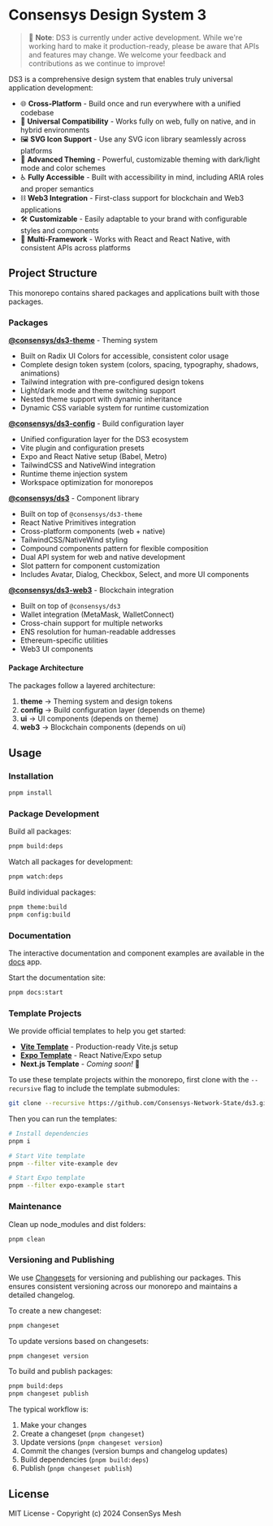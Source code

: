 # Consensys Design System 3

> 🚧 **Note**: DS3 is currently under active development. While we're working hard to make it production-ready, please be aware that APIs and features may change. We welcome your feedback and contributions as we continue to improve!

DS3 is a comprehensive design system that enables truly universal application development:

- 🌐 **Cross-Platform** - Build once and run everywhere with a unified codebase
- 🔄 **Universal Compatibility** - Works fully on web, fully on native, and in hybrid environments
- 🖼️ **SVG Icon Support** - Use any SVG icon library seamlessly across platforms
- 🎨 **Advanced Theming** - Powerful, customizable theming with dark/light mode and color schemes
- ♿ **Fully Accessible** - Built with accessibility in mind, including ARIA roles and proper semantics
- ⛓️ **Web3 Integration** - First-class support for blockchain and Web3 applications
- 🛠️ **Customizable** - Easily adaptable to your brand with configurable styles and components
- 🧩 **Multi-Framework** - Works with React and React Native, with consistent APIs across platforms

## Project Structure

This monorepo contains shared packages and applications built with those packages.

### Packages

**[@consensys/ds3-theme](packages/theme)** - Theming system
  - Built on Radix UI Colors for accessible, consistent color usage
  - Complete design token system (colors, spacing, typography, shadows, animations)
  - Tailwind integration with pre-configured design tokens
  - Light/dark mode and theme switching support
  - Nested theme support with dynamic inheritance
  - Dynamic CSS variable system for runtime customization

**[@consensys/ds3-config](packages/config)** - Build configuration layer
  - Unified configuration layer for the DS3 ecosystem
  - Vite plugin and configuration presets
  - Expo and React Native setup (Babel, Metro)
  - TailwindCSS and NativeWind integration
  - Runtime theme injection system
  - Workspace optimization for monorepos

**[@consensys/ds3](packages/ui)** - Component library
  - Built on top of `@consensys/ds3-theme`
  - React Native Primitives integration
  - Cross-platform components (web + native)
  - TailwindCSS/NativeWind styling
  - Compound components pattern for flexible composition
  - Dual API system for web and native development
  - Slot pattern for component customization
  - Includes Avatar, Dialog, Checkbox, Select, and more UI components

**[@consensys/ds3-web3](packages/web3)** - Blockchain integration
  - Built on top of `@consensys/ds3`
  - Wallet integration (MetaMask, WalletConnect)
  - Cross-chain support for multiple networks
  - ENS resolution for human-readable addresses
  - Ethereum-specific utilities
  - Web3 UI components

#### Package Architecture

The packages follow a layered architecture:
1. **theme** → Theming system and design tokens
2. **config** → Build configuration layer (depends on theme)
3. **ui** → UI components (depends on theme)
4. **web3** → Blockchain components (depends on ui)

## Usage

### Installation

```bash
pnpm install
```

### Package Development

Build all packages:
```bash
pnpm build:deps
```

Watch all packages for development:
```bash
pnpm watch:deps
```

Build individual packages:
```bash
pnpm theme:build
pnpm config:build
```

### Documentation

The interactive documentation and component examples are available in the [docs](apps/docs) app.

Start the documentation site:
```bash
pnpm docs:start
```

### Template Projects

We provide official templates to help you get started:

- **[Vite Template](https://github.com/Consensys-Network-State/ds3-vite-template)** - Production-ready Vite.js setup
- **[Expo Template](https://github.com/Consensys-Network-State/ds3-expo-template)** - React Native/Expo setup
- **Next.js Template** - _Coming soon!_ 🚧

To use these template projects within the monorepo, first clone with the `--recursive` flag to include the template submodules:

```bash
git clone --recursive https://github.com/Consensys-Network-State/ds3.git ds3             
```

Then you can run the templates:

```bash
# Install dependencies
pnpm i

# Start Vite template
pnpm --filter vite-example dev

# Start Expo template
pnpm --filter expo-example start
```

### Maintenance

Clean up node_modules and dist folders:
```bash
pnpm clean
```

### Versioning and Publishing

We use [Changesets](https://github.com/changesets/changesets) for versioning and publishing our packages. This ensures consistent versioning across our monorepo and maintains a detailed changelog.

To create a new changeset:
```bash
pnpm changeset
```

To update versions based on changesets:
```bash
pnpm changeset version
```

To build and publish packages:
```bash
pnpm build:deps
pnpm changeset publish
```

The typical workflow is:
1. Make your changes
2. Create a changeset (`pnpm changeset`)
3. Update versions (`pnpm changeset version`)
4. Commit the changes (version bumps and changelog updates)
5. Build dependencies (`pnpm build:deps`)
6. Publish (`pnpm changeset publish`)

## License

MIT License - Copyright (c) 2024 ConsenSys Mesh
